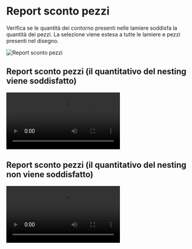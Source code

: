 # Report sconto pezzi

Verifica se le quantità dei contorno presenti nelle lamiere soddisfa la quantità dei pezzi. La selezione viene estesa a tutte le lamiere e pezzi presenti nel disegno.

![Report sconto pezzi](/taglio/report/report-sconto-pezzi.png)

## Report sconto pezzi (il quantitativo del nesting viene soddisfatto)

<video controls>
    <source src="/taglio/report/report-sconto-pezzi-nesting-soddisfatto.mp4" type="video/mp4">
</video>

## Report sconto pezzi (il quantitativo del nesting non viene soddisfatto)

<video controls>
    <source src="/taglio/report/report-sconto-pezzi-nesting-non-soddisfatto.mp4" type="video/mp4">
</video>
